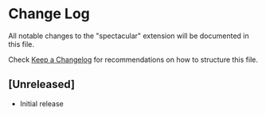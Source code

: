 # Change Log

All notable changes to the "spectacular" extension will be documented in this file.

Check [Keep a Changelog](http://keepachangelog.com/) for recommendations on how to structure this file.

## [Unreleased]

- Initial release